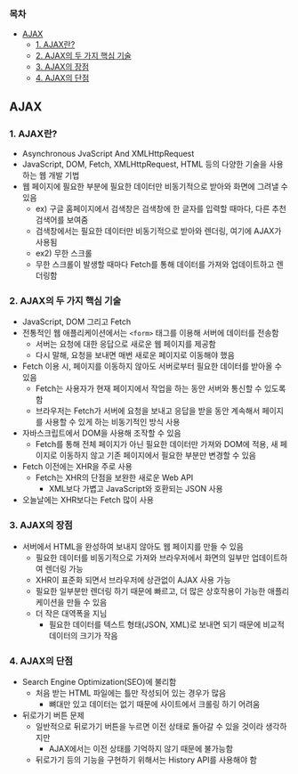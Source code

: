 ### 목차
- [AJAX](#ajax)
  - [1. AJAX란?](#1-ajax란)
  - [2. AJAX의 두 가지 핵심 기술](#2-ajax의-두-가지-핵심-기술)
  - [3. AJAX의 장점](#3-ajax의-장점)
  - [4. AJAX의 단점](#4-ajax의-단점)
## AJAX
### 1. AJAX란?
  - Asynchronous JvaScript And XMLHttpRequest
  - JavaScript, DOM, Fetch, XMLHttpRequest, HTML 등의 다양한 기술을 사용하는 웹 개발 기법
  - 웹 페이지에 필요한 부분에 필요한 데이터만 비동기적으로 받아와 화면에 그려낼 수 있음
    - ex) 구글 홈페이지에서 검색창은 검색창에 한 글자를 입력할 때마다, 다른 추천검색어를 보여줌
    - 검색창에서는 필요한 데이터만 비동기적으로 받아와 렌더링, 여기에 AJAX가 사용됨
    - ex2) 무한 스크롤
    - 무한 스크롤이 발생할 때마다 Fetch를 통해 데이터를 가져와 업데이트하고 렌더링함
### 2. AJAX의 두 가지 핵심 기술
  - JavaScript, DOM 그리고 Fetch
  - 전통적인 웹 애플리케이션에서는 ```<form>``` 태그를 이용해 서버에 데이터를 전송함
    - 서버는 요청에 대한 응답으로 새로운 웹 페이지를 제공함
    - 다시 말해, 요청을 보내면 매번 새로운 페이지로 이동해야 했음 
  - Fetch 이용 시, 페이지를 이동하지 않아도 서버로부터 필요한 데이터를 받아올 수 있음
    - Fetch는 사용자가 현재 페이지에서 작업을 하는 동안 서버와 통신할 수 있도록 함
    - 브라우저는 Fetch가 서버에 요청을 보내고 응답을 받을 동안 계속해서 페이지를 사용할 수 있게 하는 비동기적인 방식 사용
  - 자바스크립트에서 DOM을 사용해 조작할 수 있음
    - Fetch를 통해 전체 페이지가 아닌 필요한 데이터만 가져와 DOM에 적용, 새 페이지로 이동하지 않고 기존 페이지에서 필요한 부분만 변경할 수 있음
  - Fetch 이전에는 XHR을 주로 사용
    -  Fetch는 XHR의 단점을 보완한 새로운 Web API
       -  XML보다 가볍고 JavaScript와 호환되는 JSON 사용
   - 오늘날에는 XHR보다는 Fetch 많이 사용
### 3. AJAX의 장점
  - 서버에서 HTML을 완성하여 보내지 않아도 웹 페이지를 만들 수 있음
    - 필요한 데이터를 비동기적으로 가져와 브라우저에서 화면의 일부만 업데이트하여 렌더링 가능
    - XHR이 표준화 되면서 브라우저에 상관없이 AJAX 사용 가능
    - 필요한 일부분만 렌더링 하기 때문에 빠르고, 더 많은 상호작용이 가능한 애플리케이션을 만들 수 있음
    - 더 작은 대역폭을 지님
      - 필요한 데이터를 텍스트 형태(JSON, XML)로 보내면 되기 때문에 비교적 데이터의 크기가 작음
### 4. AJAX의 단점
  - Search Engine Optimization(SEO)에 불리함
    - 처음 받는 HTML 파일에는 틀만 작성되어 있는 경우가 많음
      - 뼈대만 있고 데이터는 없기 때문에 사이트에서 크롤링 하기 어려움
  - 뒤로가기 버튼 문제
    - 일반적으로 뒤로가기 버튼을 누르면 이전 상태로 돌아갈 수 있을 것이라 생각하지만
      - AJAX에서는 이전 상태를 기억하지 않기 때문에 불가능함
    - 뒤로가기 등의 기능을 구현하기 위해서는 History API를 사용해야 함
